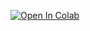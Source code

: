 

[![Open In Colab](https://colab.research.google.com/assets/colab-badge.svg)](https://github.com/JuanCruzC97/ml-stuff/blob/b36f2ce41e244aa3fa9d9989d9bbf0440bf493d7/representations/intro-representations.ipynb)